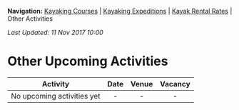 **Navigation:** [Kayaking Courses](index) &#124; [Kayaking Expeditions](expedition) &#124; [Kayak Rental Rates](rental) &#124; Other Activities

_Last Updated: 11 Nov 2017 10:00_
# Other Upcoming Activities

Activity | Date | Venue | Vacancy
:---:|:---:|:---:|:---:
No upcoming activities yet|-|-|- 

